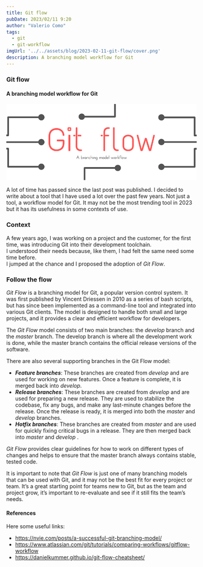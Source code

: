 ```yaml
---
title: Git flow
pubDate: 2023/02/11 9:20
author: "Valerio Como"
tags:
  - git
  - git-workflow
imgUrl: '../../assets/blog/2023-02-11-git-flow/cover.png'
description: A branching model workflow for Git
---
```


### Git flow

#### A branching model workflow for Git

![](../../assets/blog/2023-02-11-git-flow/cover.png)

A lot of time has passed since the last post was published. I decided to write about a tool that I have used a lot over the past few years. Not just a tool, a workflow model for Git. It may not be the most trending tool in 2023 but it has its usefulness in some contexts of use.

### Context

A few years ago, I was working on a project and the customer, for the first time, was introducing Git into their development toolchain.  
I understood their needs because, like them, I had felt the same need some time before.  
I jumped at the chance and I proposed the adoption of *Git Flow*.

### Follow the flow

*Git Flow* is a branching model for Git, a popular version control system. It was first published by Vincent Driessen in 2010 as a series of bash scripts, but has since been implemented as a command-line tool and integrated into various Git clients. The model is designed to handle both small and large projects, and it provides a clear and efficient workflow for developers.

The *Git Flow* model consists of two main branches: the *develop* branch and the *master* branch. The develop branch is where all the development work is done, while the master branch contains the official release versions of the software.

There are also several supporting branches in the Git Flow model:

* ***Feature branches***: These branches are created from *develop* and are used for working on new features. Once a feature is complete, it is merged back into *develop*.
* ***Release branches***: These branches are created from *develop* and are used for preparing a new release. They are used to stabilize the codebase, fix any bugs, and make any last-minute changes before the release. Once the release is ready, it is merged into both the *master* and *develop* branches.
* ***Hotfix branches***: These branches are created from *master* and are used for quickly fixing critical bugs in a release. They are then merged back into *master* and *develop* .

*Git Flow* provides clear guidelines for how to work on different types of changes and helps to ensure that the master branch always contains stable, tested code.

It is important to note that *Git Flow* is just one of many branching models that can be used with Git, and it may not be the best fit for every project or team. It’s a great starting point for teams new to Git, but as the team and project grow, it’s important to re-evaluate and see if it still fits the team’s needs.

#### References

Here some useful links:

* <https://nvie.com/posts/a-successful-git-branching-model/>
* <https://www.atlassian.com/git/tutorials/comparing-workflows/gitflow-workflow>
* <https://danielkummer.github.io/git-flow-cheatsheet/>